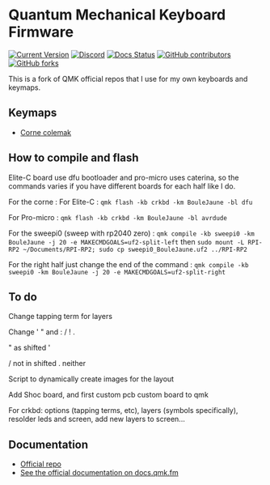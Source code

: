 # Quantum Mechanical Keyboard Firmware

[![Current Version](https://img.shields.io/github/tag/qmk/qmk_firmware.svg)](https://github.com/qmk/qmk_firmware/tags)
[![Discord](https://img.shields.io/discord/440868230475677696.svg)](https://discord.gg/Uq7gcHh)
[![Docs Status](https://img.shields.io/badge/docs-ready-orange.svg)](https://docs.qmk.fm)
[![GitHub contributors](https://img.shields.io/github/contributors/qmk/qmk_firmware.svg)](https://github.com/qmk/qmk_firmware/pulse/monthly)
[![GitHub forks](https://img.shields.io/github/forks/qmk/qmk_firmware.svg?style=social&label=Fork)](https://github.com/qmk/qmk_firmware/)

This is a fork of QMK official repos that I use for my own keyboards and keymaps.

## Keymaps

* [Corne colemak](/keyboards/crkbd/keymaps/BouleJaune)

## How to compile and flash

Elite-C board use dfu bootloader and pro-micro uses caterina, so the commands varies if you have different boards for each half like I do.

For the corne :
For Elite-C :
``qmk flash -kb crkbd -km BouleJaune -bl dfu``

For Pro-micro :
``qmk flash -kb crkbd -km BouleJaune -bl avrdude``

For the sweepi0 (sweep with rp2040 zero) : 
``qmk compile -kb sweepi0 -km BouleJaune -j 20 -e MAKECMDGOALS=uf2-split-left``
then
``sudo mount -L RPI-RP2 ~/Documents/RPI-RP2; sudo cp sweepi0_BouleJaune.uf2 ../RPI-RP2``

For the right half just change the end of the command :
``qmk compile -kb sweepi0 -km BouleJaune -j 20 -e MAKECMDGOALS=uf2-split-right``

## To do

Change tapping term for layers
    
Change ' " and : / ! . 

" as shifted ' 

/ not in shifted . neither 

Script to dynamically create images for the layout

Add Shoc board, and first custom pcb custom board to qmk

For crkbd: options (tapping terms, etc), layers (symbols specifically), resolder leds and screen, add new layers to screen...

## Documentation

* [Official repo](https://github.com/qmk/qmk_firmware)
* [See the official documentation on docs.qmk.fm](https://docs.qmk.fm)
